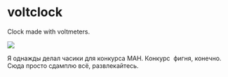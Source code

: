 # voltclock
Clock made with voltmeters.

![](./overview.jpg)

Я однажды делал часики для конкурса МАН. Конкурс ­ фигня, конечно. Сюда просто
сдамплю всё, развлекайтесь.
